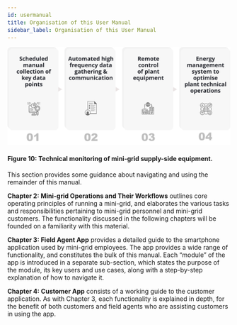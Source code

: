 ```yaml
---
id: usermanual
title: Organisation of this User Manual
sidebar_label: Organisation of this User Manual
---
```



![Technical monitoring of mini-grid supply-side equipment](./assets/1.4.1_MonSupEquipment.svg)
#### Figure 10: Technical monitoring of mini-grid supply-side equipment.

This section provides some guidance about navigating and using the remainder of this manual.


**Chapter 2: Mini-grid Operations and Their Workflows** outlines core operating principles of running a mini-grid, and elaborates the various tasks and responsibilities pertaining to mini-grid personnel and mini-grid customers. The functionality discussed in the following chapters will be founded on a familiarity with this material.

**Chapter 3: Field Agent App** provides a detailed guide to the smartphone application used by mini-grid employees. The app provides a wide range of functionality, and constitutes the bulk of this manual. Each “module” of the app is introduced in a separate sub-section, which states the purpose of the module, its key users and use cases, along with a step-by-step explanation of how to navigate it.

**Chapter 4: Customer App** consists of a working guide to the customer application. As with Chapter 3, each functionality is explained in depth, for the benefit of both customers and field agents who are assisting customers in using the app.

